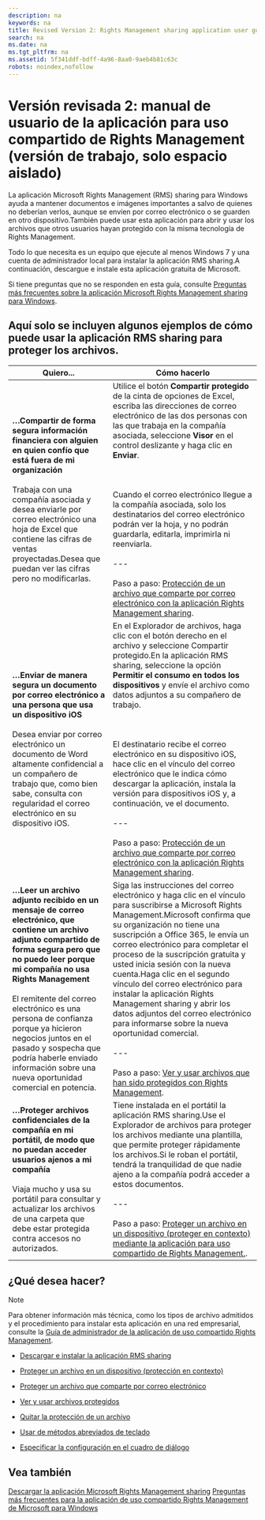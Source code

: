 ```yaml
---
description: na
keywords: na
title: Revised Version 2: Rights Management sharing application user guide - working version, sandbox only
search: na
ms.date: na
ms.tgt_pltfrm: na
ms.assetid: 5f341ddf-bdff-4a96-8aa0-9aeb4b81c63c
robots: noindex,nofollow
---
```

# Versi&#243;n revisada&#160;2: manual de usuario de la aplicaci&#243;n para uso compartido de Rights Management (versi&#243;n de trabajo, solo espacio aislado)
La aplicación Microsoft Rights Management (RMS) sharing para Windows ayuda a mantener documentos e imágenes importantes a salvo de quienes no deberían verlos, aunque se envíen por correo electrónico o se guarden en otro dispositivo.También puede usar esta aplicación para abrir y usar los archivos que otros usuarios hayan protegido con la misma tecnología de Rights Management.

Todo lo que necesita es un equipo que ejecute al menos Windows 7 y una cuenta de administrador local para instalar la aplicación RMS sharing.A continuación, descargue e instale esta aplicación gratuita de Microsoft.

Si tiene preguntas que no se responden en esta guía, consulte [Preguntas más frecuentes sobre la aplicación Microsoft Rights Management sharing para Windows](http://go.microsoft.com/fwlink/?LinkId=303971).

## <a name="BKMK_SharingExamples"></a>Aquí solo se incluyen algunos ejemplos de cómo puede usar la aplicación RMS sharing para proteger los archivos.

|Quiero...|Cómo hacerlo|
|-------------|----------------|
|**…Compartir de forma segura información financiera con alguien en quien confío que está fuera de mi organización**<br /><br />Trabaja con una compañía asociada y desea enviarle por correo electrónico una hoja de Excel que contiene las cifras de ventas proyectadas.Desea que puedan ver las cifras pero no modificarlas.|Utilice el botón **Compartir protegido** de la cinta de opciones de Excel, escriba las direcciones de correo electrónico de las dos personas con las que trabaja en la compañía asociada, seleccione **Visor** en el control deslizante y haga clic en **Enviar**.<br /><br /><br /><br />Cuando el correo electrónico llegue a la compañía asociada, solo los destinatarios del correo electrónico podrán ver la hoja, y no podrán guardarla, editarla, imprimirla ni reenviarla.<br /><br />---<br /><br />Paso a paso: [Protección de un archivo que comparte por correo electrónico con la aplicación Rights Management sharing](../Topic/Protect_a_file_that_you_share_by_email_by_using_the_Rights_Management_sharing_application.md).|
|**…Enviar de manera segura un documento por correo electrónico a una persona que usa un dispositivo iOS**<br /><br />Desea enviar por correo electrónico un documento de Word altamente confidencial a un compañero de trabajo que, como bien sabe, consulta con regularidad el correo electrónico en su dispositivo iOS.|En el Explorador de archivos, haga clic con el botón derecho en el archivo y seleccione Compartir protegido.En la aplicación RMS sharing, seleccione la opción **Permitir el consumo en todos los dispositivos** y envíe el archivo como datos adjuntos a su compañero de trabajo.<br /><br /><br /><br />El destinatario recibe el correo electrónico en su dispositivo iOS, hace clic en el vínculo del correo electrónico que le indica cómo descargar la aplicación, instala la versión para dispositivos iOS y, a continuación, ve el documento.<br /><br />---<br /><br />Paso a paso: [Protección de un archivo que comparte por correo electrónico con la aplicación Rights Management sharing](../Topic/Protect_a_file_that_you_share_by_email_by_using_the_Rights_Management_sharing_application.md).|
|**…Leer un archivo adjunto recibido en un mensaje de correo electrónico, que contiene un archivo adjunto compartido de forma segura pero que no puedo leer porque mi compañía no usa Rights Management**<br /><br />El remitente del correo electrónico es una persona de confianza porque ya hicieron negocios juntos en el pasado y sospecha que podría haberle enviado información sobre una nueva oportunidad comercial en potencia.|Siga las instrucciones del correo electrónico y haga clic en el vínculo para suscribirse a Microsoft Rights Management.Microsoft confirma que su organización no tiene una suscripción a Office 365, le envía un correo electrónico para completar el proceso de la suscripción gratuita y usted inicia sesión con la nueva cuenta.Haga clic en el segundo vínculo del correo electrónico para instalar la aplicación Rights Management sharing y abrir los datos adjuntos del correo electrónico para informarse sobre la nueva oportunidad comercial.<br /><br />---<br /><br />Paso a paso: [Ver y usar archivos que han sido protegidos con Rights Management](../Topic/View_and_use_files_that_have_been_protected_by_Rights_Management.md).|
|**…Proteger archivos confidenciales de la compañía en mi portátil, de modo que no puedan acceder usuarios ajenos a mi compañía**<br /><br />Viaja mucho y usa su portátil para consultar y actualizar los archivos de una carpeta que debe estar protegida contra accesos no autorizados.|Tiene instalada en el portátil la aplicación RMS sharing.Use el Explorador de archivos para proteger los archivos mediante una plantilla, que permite proteger rápidamente los archivos.Si le roban el portátil, tendrá la tranquilidad de que nadie ajeno a la compañía podrá acceder a estos documentos.<br /><br />---<br /><br />Paso a paso: [Proteger un archivo en un dispositivo &#40;proteger en contexto&#41; mediante la aplicación para uso compartido de Rights Management.](../Topic/Protect_a_file_on_a_device__protect_in-place__by_using_the_Rights_Management_sharing_application.md).|

## <a name="BKMK_SharingInstructions"></a>¿Qué desea hacer?
> [!NOTE]
> Para obtener información más técnica, como los tipos de archivo admitidos y el procedimiento para instalar esta aplicación en una red empresarial, consulte la [Guía de administrador de la aplicación de uso compartido Rights Management](../Topic/Rights_Management_sharing_application_administrator_guide.md).

-   [Descargar e instalar la aplicación RMS sharing](http://sandboxtechnetstage.redmond.corp.microsoft.com/library/dn419481%28v=ws.10%29.aspx)

-   [Proteger un archivo en un dispositivo (protección en contexto)](http://sandboxtechnetstage.redmond.corp.microsoft.com/library/dn419482%28v=ws.10%29.aspx)

-   [Proteger un archivo que comparte por correo electrónico](http://sandboxtechnetstage.redmond.corp.microsoft.com/library/dn419483%28v=ws.10%29.aspx)

-   [Ver y usar archivos protegidos](http://sandboxtechnetstage.redmond.corp.microsoft.com/library/dn419489%28v=ws.10%29.aspx)

-   [Quitar la protección de un archivo](http://sandboxtechnetstage.redmond.corp.microsoft.com/library/dn419488%28v=ws.10%29.aspx)

-   [Usar de métodos abreviados de teclado](http://sandboxtechnetstage.redmond.corp.microsoft.com/library/dn419487%28v=ws.10%29.aspx)

-   [Especificar la configuración en el cuadro de diálogo](http://sandboxtechnetstage.redmond.corp.microsoft.com/library/dn419484%28v=ws.10%29.aspx)

## Vea también
[Descargar la aplicación Microsoft Rights Management sharing](http://go.microsoft.com/fwlink/?LinkId=303970)
 [Preguntas más frecuentes para la aplicación de uso compartido Rights Management de Microsoft para Windows](http://go.microsoft.com/fwlink/?LinkId=303971)

